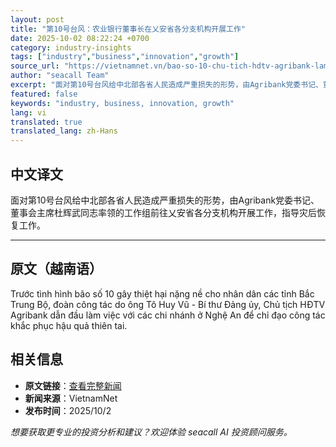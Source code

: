```yaml
---
layout: post
title: "第10号台风：农业银行董事长在乂安省各分支机构开展工作"
date: 2025-10-02 08:22:24 +0700
category: industry-insights
tags: ["industry","business","innovation","growth"]
source_url: "https://vietnamnet.vn/bao-so-10-chu-tich-hdtv-agribank-lam-viec-tai-cac-chi-nhanh-tai-tinh-nghe-an-2448325.html"
author: "seacall Team"
excerpt: "面对第10号台风给中北部各省人民造成严重损失的形势，由Agribank党委书记、董事会主席杜辉武同志率领的工作组前往乂安省各分支机构开展工作，指导灾后恢复工作。..."
featured: false
keywords: "industry, business, innovation, growth"
lang: vi
translated: true
translated_lang: zh-Hans
---
```


## 中文译文

面对第10号台风给中北部各省人民造成严重损失的形势，由Agribank党委书记、董事会主席杜辉武同志率领的工作组前往乂安省各分支机构开展工作，指导灾后恢复工作。

---

## 原文（越南语）

Trước tình hình bão số 10 gây thiệt hại nặng nề cho nhân dân các tỉnh Bắc Trung Bộ, đoàn công tác do ông Tô Huy Vũ - Bí thư Đảng ủy, Chủ tịch HĐTV Agribank dẫn đầu làm việc với các chi nhánh ở Nghệ An để chỉ đạo công tác khắc phục hậu quả thiên tai.

## 相关信息

- **原文链接**：[查看完整新闻](https://vietnamnet.vn/bao-so-10-chu-tich-hdtv-agribank-lam-viec-tai-cac-chi-nhanh-tai-tinh-nghe-an-2448325.html)
- **新闻来源**：VietnamNet
- **发布时间**：2025/10/2

*想要获取更专业的投资分析和建议？欢迎体验 seacall AI 投资顾问服务。*